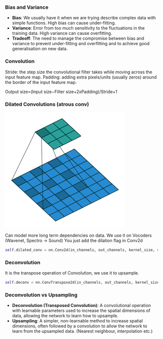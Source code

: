 ### Bias and Variance
- **Bias**: We usually have it when we are trying describe complex data with simple functions. High bias can cause under-fitting.
- **Variance**: Error from too much sensitivity to the fluctuations in the training data. High variance can cause overfitting.
- **Tradeoff**: The need to manage the compromise between bias and variance to prevent under-fitting and overfitting and to achieve good generalisation on new data.

### Convolution
Stride: the step size the convolutional filter takes while moving across the input feature map.
Padding: adding extra pixels/units (usually zeros) around the border of the input feature map.

Output size=(Input size−Filter size+2xPadding​)/Stride+1

### Dilated Convolutions (atrous conv)
![](imgs/dilated.png)

Can model more long term dependencies on data. 
We use it on Vocoders (Wavenet, Spectro -> Sound)
You just add the dilation flag in Conv2d

```python
self.dilated_conv = nn.Conv2d(in_channels, out_channels, kernel_size, stride=stride, padding=padding, dilation=dilation)
```

### Deconvolution
It is the transpose operation of Convolution, we use it to upsample.
```python
self.deconv = nn.ConvTranspose2d(in_channels, out_channels, kernel_size, stride, padding)
```

### Deconvolution vs Upsampling

- **Deconvolution (Transposed Convolution)**: A convolutional operation with learnable parameters used to increase the spatial dimensions of data, allowing the network to learn how to upsample.
- **Upsampling**: A simpler, non-learnable method to increase spatial dimensions, often followed by a convolution to allow the network to learn from the upsampled data. (Nearest neighbour, interpolation etc.)

